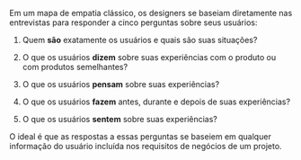 Em um mapa de empatia clássico, os designers se baseiam diretamente nas entrevistas para responder a cinco perguntas sobre seus usuários:

1. Quem **são** exatamente os usuários e quais são suas situações?
    
2. O que os usuários **dizem** sobre suas experiências com o produto ou com produtos semelhantes?
    
3. O que os usuários **pensam** sobre suas experiências?
    
4. O que os usuários **fazem** antes, durante e depois de suas experiências?
    
5. O que os usuários **sentem** sobre suas experiências?

O ideal é que as respostas a essas perguntas se baseiem em qualquer informação do usuário incluída nos requisitos de negócios de um projeto.